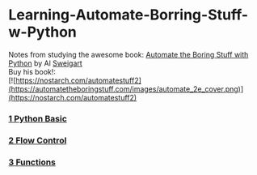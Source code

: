 # Learning-Automate-Borring-Stuff-w-Python
Notes from studying the awesome book: [Automate the Boring Stuff with Python](https://automatetheboringstuff.com/) by Al [Sweigart](https://alsweigart.com/)  
Buy his book!:  
[![https://nostarch.com/automatestuff2](https://automatetheboringstuff.com/images/automate_2e_cover.png)](https://nostarch.com/automatestuff2)

### [1 Python Basic](https://github.com/0marg/Learning-Automate-Borring-Stuff-w-Python/blob/master/Chapter1-python_basics.md)  
### [2 Flow Control](https://github.com/0marg/Learning-Automate-Borring-Stuff-w-Python/blob/master/Chapter2-Flow_control.md)  
### [3 Functions](https://github.com/0marg/Learning-Automate-Borring-Stuff-w-Python/blob/master/Chapter3-Functions.md)
